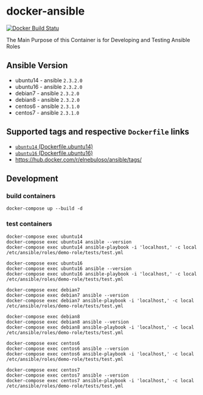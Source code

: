 # docker-ansible

[![Docker Build Statu](https://img.shields.io/docker/build/elnebuloso/ansible.svg)](https://hub.docker.com/r/elnebuloso/ansible/builds/)

The Main Purpose of this Container is for Developing and Testing Ansible Roles

## Ansible Version

- ubuntu14 - ansible `2.3.2.0`
- ubuntu16 - ansible `2.3.2.0`
- debian7 - ansible `2.3.2.0`
- debian8 - ansible `2.3.2.0`
- centos6 - ansible `2.3.1.0`
- centos7 - ansible `2.3.1.0`

## Supported tags and respective `Dockerfile` links

- [`ubuntu14` (Dockerfile.ubuntu14)](https://github.com/elnebuloso/docker-ansible/blob/master/Dockerfile.ubuntu14)
- [`ubuntu16` (Dockerfile.ubuntu16)](https://github.com/elnebuloso/docker-ansible/blob/master/Dockerfile.ubuntu16)
- https://hub.docker.com/r/elnebuloso/ansible/tags/

## Development

### build containers

```text
docker-compose up --build -d
```

### test containers

```text
docker-compose exec ubuntu14
docker-compose exec ubuntu14 ansible --version
docker-compose exec ubuntu14 ansible-playbook -i 'localhost,' -c local /etc/ansible/roles/demo-role/tests/test.yml
```

```text
docker-compose exec ubuntu16
docker-compose exec ubuntu16 ansible --version
docker-compose exec ubuntu16 ansible-playbook -i 'localhost,' -c local /etc/ansible/roles/demo-role/tests/test.yml
```

```text
docker-compose exec debian7
docker-compose exec debian7 ansible --version
docker-compose exec debian7 ansible-playbook -i 'localhost,' -c local /etc/ansible/roles/demo-role/tests/test.yml
```

```text
docker-compose exec debian8
docker-compose exec debian8 ansible --version
docker-compose exec debian8 ansible-playbook -i 'localhost,' -c local /etc/ansible/roles/demo-role/tests/test.yml
```

```text
docker-compose exec centos6
docker-compose exec centos6 ansible --version
docker-compose exec centos6 ansible-playbook -i 'localhost,' -c local /etc/ansible/roles/demo-role/tests/test.yml
```

```text
docker-compose exec centos7
docker-compose exec centos7 ansible --version
docker-compose exec centos7 ansible-playbook -i 'localhost,' -c local /etc/ansible/roles/demo-role/tests/test.yml
```